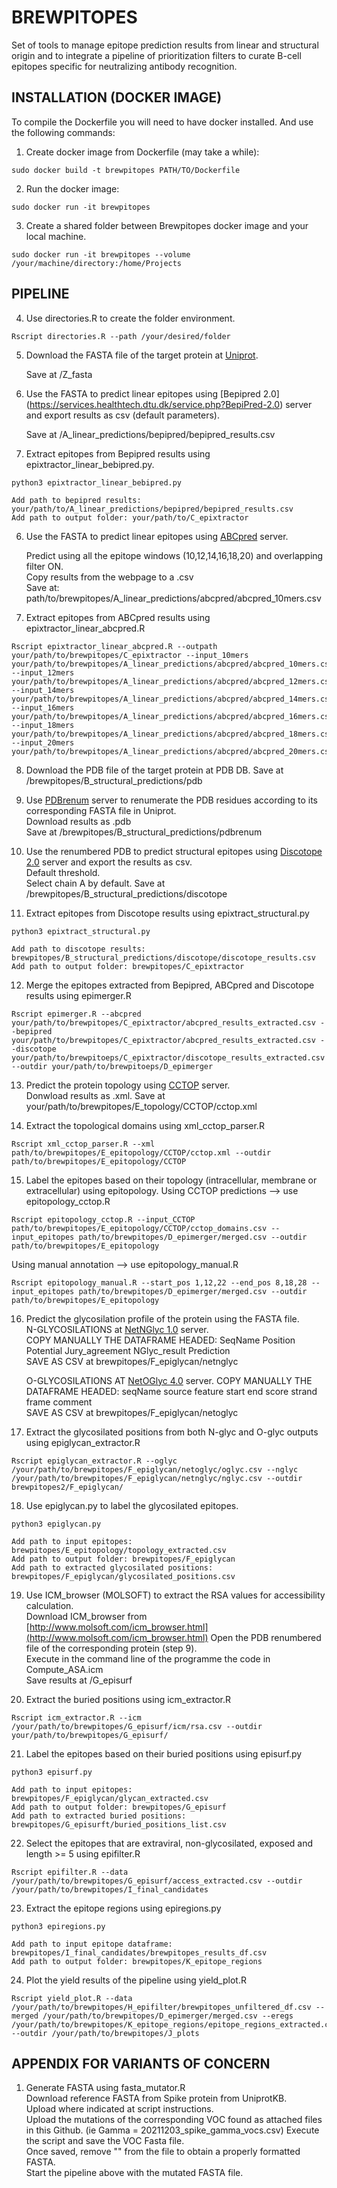 # BREWPITOPES
Set of tools to manage epitope prediction results from linear and structural origin and to integrate a pipeline of prioritization filters to curate B-cell epitopes specific for neutralizing antibody recognition.

## INSTALLATION (DOCKER IMAGE)
To compile the Dockerfile you will need to have docker installed. And use the following commands:
1. Create docker image from Dockerfile (may take a while):
```
sudo docker build -t brewpitopes PATH/TO/Dockerfile
```
2. Run the docker image:
```
sudo docker run -it brewpitopes
```      
3. Create a shared folder between Brewpitopes docker image and your local machine.
```
sudo docker run -it brewpitopes --volume /your/machine/directory:/home/Projects
```

## PIPELINE
4. Use directories.R to create the folder environment.

```
Rscript directories.R --path /your/desired/folder
```

5. Download the FASTA file of the target protein at [Uniprot](https://www.uniprot.org/).    
      
      Save at /Z_fasta  
      
6. Use the FASTA to predict linear epitopes using [Bepipred 2.0] (https://services.healthtech.dtu.dk/service.php?BepiPred-2.0) server and export results as csv (default parameters).  
       
      Save at /A_linear_predictions/bepipred/bepipred_results.csv  
      
7. Extract epitopes from Bepipred results using epixtractor_linear_bebipred.py.  
```
python3 epixtractor_linear_bebipred.py
```
```
Add path to bepipred results: your/path/to/A_linear_predictions/bepipred/bepipred_results.csv
Add path to output folder: your/path/to/C_epixtractor    
```
      
6. Use the FASTA to predict linear epitopes using [ABCpred](https://webs.iiitd.edu.in/raghava/abcpred/ABC_submission.html) server.

      Predict using all the epitope windows (10,12,14,16,18,20) and overlapping filter ON.  
      Copy results from the webpage to a .csv  
      Save at: path/to/brewpitopes/A_linear_predictions/abcpred/abcpred_10mers.csv 
      
7. Extract epitopes from ABCpred results using epixtractor_linear_abcpred.R  

````
Rscript epixtractor_linear_abcpred.R --outpath your/path/to/brewpitopes/C_epixtractor --input_10mers your/path/to/brewpitopes/A_linear_predictions/abcpred/abcpred_10mers.csv --input_12mers your/path/to/brewpitopes/A_linear_predictions/abcpred/abcpred_12mers.csv --input_14mers your/path/to/brewpitopes/A_linear_predictions/abcpred/abcpred_14mers.csv --input_16mers your/path/to/brewpitopes/A_linear_predictions/abcpred/abcpred_16mers.csv --input_18mers your/path/to/brewpitopes/A_linear_predictions/abcpred/abcpred_18mers.csv --input_20mers your/path/to/brewpitopes/A_linear_predictions/abcpred/abcpred_20mers.csv
````
      
8. Download the PDB file of the target protein at PDB DB. 
       Save at /brewpitopes/B_structural_predictions/pdb  
       
9. Use [PDBrenum](http://dunbrack3.fccc.edu/PDBrenum/) server to renumerate the PDB residues according to its corresponding FASTA file in Uniprot.  
      Download results as .pdb  
      Save at /brewpitopes/B_structural_predictions/pdbrenum 
      
10. Use the renumbered PDB to predict structural epitopes using [Discotope 2.0](https://services.healthtech.dtu.dk/service.php?DiscoTope-2.0) server and export the results as csv.    
      Default threshold.  
      Select chain A by default.
      Save at /brewpitopes/B_structural_predictions/discotope  
      
11. Extract epitopes from Discotope results using epixtract_structural.py
```
python3 epixtract_structural.py  
```
```
Add path to discotope results: brewpitopes/B_structural_predictions/discotope/discotope_results.csv  
Add path to output folder: brewpitopes/C_epixtractor
```

12. Merge the epitopes extracted from Bepipred, ABCpred and Discotope results using epimerger.R
```
Rscript epimerger.R --abcpred your/path/to/brewpitopes/C_epixtractor/abcpred_results_extracted.csv --bepipred your/path/to/brewpitopes/C_epixtractor/abcpred_results_extracted.csv --discotope your/path/to/brewpitoeps/C_epixtractor/discotope_results_extracted.csv --outdir your/path/to/brewpitoeps/D_epimerger
```

13. Predict the protein topology using [CCTOP](http://cctop.enzim.ttk.mta.hu/?_=/jobs/submit) server.  
      Donwload results as .xml.
      Save at your/path/to/brewpitopes/E_topology/CCTOP/cctop.xml
      
14. Extract the topological domains using xml_cctop_parser.R  
```
Rscript xml_cctop_parser.R --xml path/to/brewpitopes/E_epitopology/CCTOP/cctop.xml --outdir path/to/brewpitopes/E_epitopology/CCTOP
```

15. Label the epitopes based on their topology (intracellular, membrane or extracellular) using epitopology.
Using CCTOP predictions --> use epitopology_cctop.R
```
Rscript epitopology_cctop.R --input_CCTOP path/to/brewpitopes/E_epitopology/CCTOP/cctop_domains.csv --input_epitopes path/to/brewpitopes/D_epimerger/merged.csv --outdir path/to/brewpitopes/E_epitopology
```

Using manual annotation --> use epitopology_manual.R
```
Rscript epitopology_manual.R --start_pos 1,12,22 --end_pos 8,18,28 --input_epitopes path/to/brewpitopes/D_epimerger/merged.csv --outdir path/to/brewpitopes/E_epitopology
```
      
16. Predict the glycosilation profile of the protein using the FASTA file.  
      N-GLYCOSILATIONS at [NetNGlyc 1.0](https://services.healthtech.dtu.dk/service.php?NetNGlyc-1.0) server.    
      COPY MANUALLY THE DATAFRAME HEADED: SeqName	Position	Potential	Jury_agreement	NGlyc_result	Prediction  
      SAVE AS CSV at brewpitopes/F_epiglycan/netnglyc  
      
      O-GLYCOSILATIONS AT [NetOGlyc 4.0](https://services.healthtech.dtu.dk/service.php?NetOGlyc-4.0) server.
      COPY MANUALLY THE DATAFRAME HEADED: seqName  	source	feature	start 	end	score strand      frame       comment  
      SAVE AS CSV at brewpitopes/F_epiglycan/netoglyc
      
17. Extract the glycosilated positions from both N-glyc and O-glyc outputs using epiglycan_extractor.R
```
Rscript epiglycan_extractor.R --oglyc /your/path/to/brewpitopes/F_epiglycan/netoglyc/oglyc.csv --nglyc /your/path/to/brewpitopes/F_epiglycan/netnglyc/nglyc.csv --outdir brewpitopes2/F_epiglycan/
```

18. Use epiglycan.py to label the glycosilated epitopes.  
```
python3 epiglycan.py
```
```
Add path to input epitopes: brewpitopes/E_epitopology/topology_extracted.csv
Add path to output folder: brewpitopes/F_epiglycan
Add path to extracted glycosilated positions: brewpitopes/F_epiglycan/glycosilated_positions.csv  
```

19. Use ICM_browser (MOLSOFT) to extract the RSA values for accessibility calculation.  
      Download ICM_browser from [http://www.molsoft.com/icm_browser.html](http://www.molsoft.com/icm_browser.html)
      Open the PDB renumbered file of the corresponding protein (step 9).  
      Execute in the command line of the programme the code in Compute_ASA.icm  
      Save results at /G_episurf
      
20. Extract the buried positions using icm_extractor.R  
```
Rscript icm_extractor.R --icm /your/path/to/brewpitopes/G_episurf/icm/rsa.csv --outdir your/path/to/brewpitopes/G_episurf/
```

21. Label the epitopes based on their buried positions using episurf.py
```
python3 episurf.py  
```
```
Add path to input epitopes: brewpitopes/F_epiglycan/glycan_extracted.csv
Add path to output folder: brewpitopes/G_episurf
Add path to extracted buried positions: brewpitopes/G_episurft/buried_positions_list.csv
```

22. Select the epitopes that are extraviral, non-glycosilated, exposed and length >= 5 using epifilter.R  
```
Rscript epifilter.R --data /your/path/to/brewpitopes/G_episurf/access_extracted.csv --outdir /your/path/to/brewpitopes/I_final_candidates
```

23. Extract the epitope regions using epiregions.py
```
python3 epiregions.py
```
```
Add path to input epitope dataframe: brewpitopes/I_final_candidates/brewpitopes_results_df.csv
Add path to output folder: brewpitopes/K_epitope_regions
```
24. Plot the yield results of the pipeline using yield_plot.R
```
Rscript yield_plot.R --data /your/path/to/brewpitopes/H_epifilter/brewpitopes_unfiltered_df.csv --merged /your/path/to/brewpitopes/D_epimerger/merged.csv --eregs /your/path/to/brewpitopes/K_epitope_regions/epitope_regions_extracted.csv --outdir /your/path/to/brewpitopes/J_plots
```

## APPENDIX FOR VARIANTS OF CONCERN
1. Generate FASTA using fasta_mutator.R  
      Download reference FASTA from Spike protein from UniprotKB.  
      Upload where indicated at script instructions.  
      Upload the mutations of the corresponding VOC found as attached files in this Github. (ie Gamma = 20211203_spike_gamma_vocs.csv)
      Execute the script and save the VOC Fasta file.  
      Once saved, remove "" from the file to obtain a properly formatted FASTA.  
      Start the pipeline above with the mutated FASTA file.  
